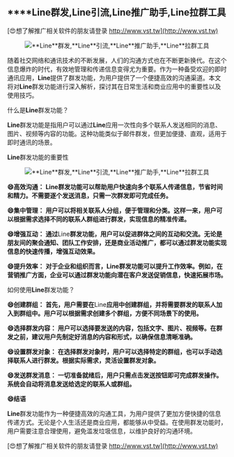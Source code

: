 ## ****Line**群发,**Line**引流,**Line**推广助手,**Line**拉群工具**

[😍想了解推广相关软件的朋友请登录 http://www.vst.tw](http://www.vst.tw)

 <center><img src="https://vst.tw/MP4/tuiguang/png/4.png" alt="**Line**群发,**Line**引流,**Line**推广助手,**Line**拉群工具"></center>

随着社交网络和通讯技术的不断发展，人们的沟通方式也在不断更新换代。在这个信息爆炸的时代，有效地管理和传递信息变得尤为重要。作为一种备受欢迎的即时通讯应用，**Line**提供了群发功能，为用户提供了一个便捷高效的沟通渠道。本文将对**Line**群发功能进行深入解析，探讨其在日常生活和商业应用中的重要性以及使用技巧。

什么是**Line**群发功能？

**Line**群发功能是指用户可以通过**Line**应用一次性向多个联系人发送相同的消息、图片、视频等内容的功能。这种功能类似于邮件群发，但更加便捷、直观，适用于即时通讯的场景。

**Line**群发功能的重要性

 <center><img src="https://vst.tw/MP4/tuiguang/png/5.png" alt="**Line**群发,**Line**引流,**Line**推广助手,**Line**拉群工具"></center>

**😄高效沟通： **Line**群发功能可以帮助用户快速向多个联系人传递信息，节省时间和精力。不需要逐个发送消息，只需一次群发即可完成任务。**

**😄集中管理： 用户可以将相关联系人分组，便于管理和分类。这样一来，用户可以根据需求选择不同的联系人群组进行群发，实现信息的精准传递。**

**😄增强互动： 通过**Line**群发功能，用户可以促进群体之间的互动和交流。无论是朋友间的聚会通知、团队工作安排，还是商业活动推广，都可以通过群发功能实现信息的快速传播，增强互动效果。**

**😄提升效率： 对于企业和组织而言，**Line**群发功能可以提升工作效率。例如，在营销推广方面，企业可以通过群发功能向潜在客户发送促销信息，快速拓展市场。**

如何使用**Line**群发功能？

**😄创建群组： 首先，用户需要在**Line**应用中创建群组，并将需要群发的联系人加入到群组中。用户可以根据需求创建多个群组，方便不同场景下的使用。**

**😄选择群发内容： 用户可以选择要发送的内容，包括文字、图片、视频等。在群发之前，建议用户先制定好消息的内容和形式，以确保信息清晰准确。**

**😄设置群发对象： 在选择群发对象时，用户可以选择特定的群组，也可以手动选择联系人进行群发。根据实际需求，灵活设置群发对象。**

**😄发送群发消息： 一切准备就绪后，用户只需点击发送按钮即可完成群发操作。系统会自动将消息发送给选定的联系人或群组。**

**😄结语**

**Line**群发功能作为一种便捷高效的沟通工具，为用户提供了更加方便快捷的信息传递方式。无论是个人生活还是商业应用，都能够从中受益。在使用群发功能时，用户需要注意合理使用，避免滥发垃圾信息，以维护良好的沟通环境。

[😍想了解推广相关软件的朋友请登录 http://www.vst.tw](http://www.vst.tw)



